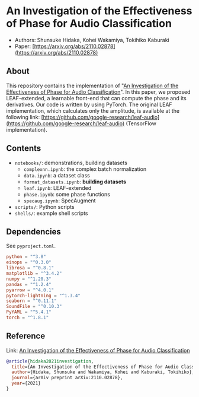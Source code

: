 # An Investigation of the Effectiveness of Phase for Audio Classification

- Authors: Shunsuke Hidaka, Kohei Wakamiya, Tokihiko Kaburaki
- Paper: [https://arxiv.org/abs/2110.02878](https://arxiv.org/abs/2110.02878)

## About

This repository contains the implementation of "[An Investigation of the Effectiveness of Phase for Audio Classification](https://arxiv.org/abs/2110.02878)".
In this paper, we proposed LEAF-extended, a learnable front-end that can compute the phase and its derivatives.
Our code is written by using PyTorch.
The original LEAF implementation, which calculates only the amplitude, is available at the following link: [https://github.com/google-research/leaf-audio](https://github.com/google-research/leaf-audio) (TensorFlow implementation).

## Contents

- `notebooks/`: demonstrations, building datasets
  - `complexnn.ipynb`: the complex batch normalization
  - `data.ipynb`: a dataset class
  - `format_datasets.ipynb`: **building datasets**
  - `leaf.ipynb`: LEAF-extended
  - `phase.ipynb`: some phase functions
  - `specaug.ipynb`: SpecAugment
- `scripts/`: Python scripts
- `shells/`: example shell scripts

## Dependencies

See `pyproject.toml`.

```toml
python = "^3.8"
einops = "^0.3.0"
librosa = "^0.8.1"
matplotlib = "^3.4.2"
numpy = "^1.20.3"
pandas = "^1.2.4"
pyarrow = "^4.0.1"
pytorch-lightning = "^1.3.4"
seaborn = "^0.11.1"
SoundFile = "^0.10.3"
PyYAML = "^5.4.1"
torch = "^1.8.1"
```

## Reference

Link: [An Investigation of the Effectiveness of Phase for Audio Classification](https://arxiv.org/abs/2110.02878)

```bibtex
@article{hidaka2021investigation,
  title={An Investigation of the Effectiveness of Phase for Audio Classification},
  author={Hidaka, Shunsuke and Wakamiya, Kohei and Kaburaki, Tokihiko},
  journal={arXiv preprint arXiv:2110.02878},
  year={2021}
}
```
